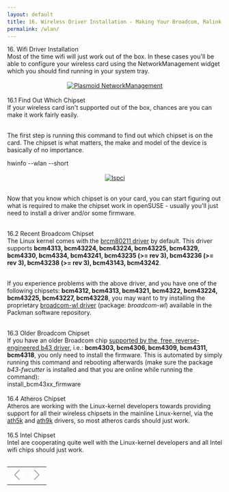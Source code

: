 ```yaml
---
layout: default
title: 16. Wireless Driver Installation - Making Your Broadcom, Ralink etc. Wifi/Wlan Work
permalink: /wlan/
---
```


<div class="os1">16. Wifi Driver Installation</div>
Most of the time wifi will just work out of the box. In these cases you'll be able to configure your wireless card using the NetworkManagement widget which you should find running in your system tray.<br /><br />


<center><a href="images/screenshots/pnm.png" rel="thumbnail"><img src="images/screenshots/pnmb.png" alt="Plasmoid NetworkManagement" class="pic" /></a></center><br />


<div class="os2">16.1 Find Out Which Chipset</div>
If your wireless card isn't supported out of the box, chances are you can make it work fairly easily.<br /><br />

The first step is running this command to find out which chipset is on the card. The chipset is what matters, the make and model of the device is basically of no importance.
<div class="clroot">hwinfo --wlan --short</div><br />


<center><a href="images/screenshots/hwinfo.png" rel="thumbnail"><img src="images/screenshots/hwinfob.png" alt="lspci" class="pic" /></a></center><br />

Now that you know which chipset is on your card, you can start figuring out what is required to make the chipset work in openSUSE - usually you'll just need to install a driver and/or some firmware.<br /><br />


<div class="os2">16.2 Recent Broadcom Chipset</div>
The Linux kernel comes with the <a href="http://linuxwireless.org/en/users/Drivers/brcm80211" target="_blank">brcm80211 driver</a> by default. This driver supports <b>bcm4313, bcm43224, bcm43224, bcm43225, bcm4329, bcm4330, bcm4334, bcm43241, bcm43235 (>= rev 3), bcm43236 (>= rev 3), bcm43238 (>= rev 3), bcm43143, bcm43242</b>.<br /><br />

If you experience problems with the above driver, and you have one of the following chipsets: <b>bcm4312, bcm4313, bcm4321, bcm4322, bcm43224, bcm43225, bcm43227, bcm43228</b>, you may want to try installing the proprietary <a href="http://www.broadcom.com/support/802.11/linux_sta.php" target="_blank">broadcom-wl driver</a> (package: <i>broadcom-wl</i>) available in the Packman software repository.<br /><br />

<div class="os2">16.3 Older Broadcom Chipset</div>
If you have an older Broadcom chip <a href="http://linuxwireless.org/en/users/Drivers/b43#Supported_chip_types" target="_blank">supported by the, free, reverse-engineered b43 driver</a>, i.e.:  <b>bcm4303, bcm4306, bcm4309, bcm4311, bcm4318</b>, you only need to install the firmware. This is automated by simply running this command and rebooting afterwards (make sure the package <i>b43-fwcutter</i> is installed and that you are online while running the command):
<div class="clroot">install_bcm43xx_firmware</div><br />


<div class="os2">16.4 Atheros Chipset</div>
Atheros are working with the Linux-kernel developers towards providing support for all their wireless chipsets in the mainline Linux-kernel, via the <a href="http://linuxwireless.org/en/users/Drivers/ath5k#supported_chips" target="_blank">ath5k</a> and <a href="http://linuxwireless.org/en/users/Drivers/ath9k#supported_chipsets" target="_blank">ath9k</a> drivers, so most atheros cards should just work.<br /><br />


<div class="os2">16.5 Intel Chipset</div>
Intel are cooperating quite well with the Linux-kernel developers and all Intel wifi chips should just work.<br /><br />

<!--
<div class="os2">16.6 Other Chipsets</div>
If your chipset manufacturer is not mentioned above, search the web for <i>opensuse [your chipset]</i> and you're likely to find information on how to get it working.<br /><br />

There's a software repository with drivers for e.g. Ralink and Realtek wireless chips. You can add it with this command:
<div class="clroot">zypper addrepo -f http://download.opensuse.org/repositories/driver:/wireless/openSUSE_12.3 wireless</div><br />
-->





<table style="text-align: left; width: 100%;" border="0" cellpadding="2" cellspacing="2">
	<tbody>
	<tr>
		<td style="width: 50%;"><div style="text-align: center;"><a href="3d.php"><img class="pic" style="width: 32px; height: 32px;" alt="prev" src="images/pics/prev.png" /></a></div></td>
		<td style="width: 50%;"><div style="text-align: center;"><a href="help.php"><img class="pic" style="width: 32px; height: 32px;" alt="next" src="images/pics/next.png" /></a></div></td>
	</tr>
</tbody>
</table>
